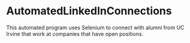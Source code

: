 # AutomatedLinkedInConnections
 This automated program uses Selenium to connect with alumni from UC Irvine that work at companies that have open positions. 
